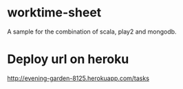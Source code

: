 worktime-sheet
=============

A sample for the combination of  scala, play2 and mongodb.

Deploy url on heroku
=============
http://evening-garden-8125.herokuapp.com/tasks
